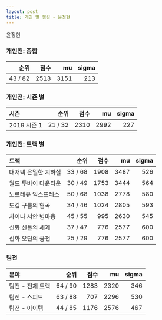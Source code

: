 ```yaml
---
layout: post
title: 개인 별 랭킹 - 윤정현
---
```


윤정현

### 개인전: 종합

| 순위 | 점수 | mu | sigma |
|---:|---:|---:|---:|
| 43 / 82 | 2513 | 3151 | 213 |

### 개인전: 시즌 별

| 시즌 | 순위 | 점수 | mu | sigma |
|:---|---:|---:|---:|---:|
| 2019 시즌 1 | 21 / 32 | 2310 | 2992 | 227 |

### 개인전: 트랙 별

| 트랙 | 순위 | 점수 | mu | sigma |
|:---|---:|---:|---:|---:|
| 대저택 은밀한 지하실 | 33 / 68 | 1908 | 3487 | 526 |
| 월드 두바이 다운타운 | 30 / 49 | 1753 | 3444 | 564 |
| 노르테유 익스프레스 | 50 / 68 | 1038 | 2778 | 580 |
| 도검 구름의 협곡 | 34 / 46 | 1024 | 2805 | 593 |
| 차이나 서안 병마용 | 45 / 55 | 995 | 2630 | 545 |
| 신화 신들의 세계 | 37 / 47 | 776 | 2577 | 600 |
| 신화 오딘의 궁전 | 25 / 29 | 776 | 2577 | 600 |

### 팀전

| 분야 | 순위 | 점수 | mu | sigma |
|:---|---:|---:|---:|---:|
| 팀전 - 전체 트랙 | 64 / 90 | 1283 | 2320 | 346 |
| 팀전 - 스피드 | 63 / 88 | 707 | 2296 | 530 |
| 팀전 - 아이템 | 44 / 85 | 1176 | 2576 | 467 |
